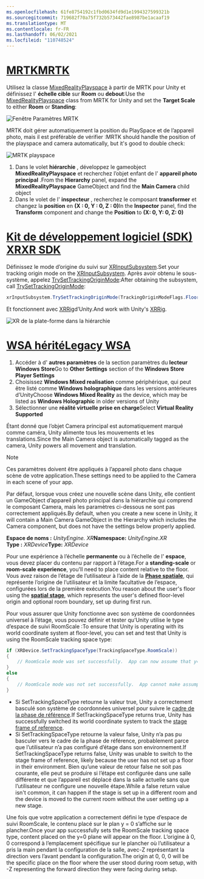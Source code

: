 ```yaml
---
ms.openlocfilehash: 61fe8754192c1fbd0634fd9d1e1994327599321b
ms.sourcegitcommit: 719682f70a75f732b573442fae8987be1acaaf19
ms.translationtype: MT
ms.contentlocale: fr-FR
ms.lasthandoff: 06/02/2021
ms.locfileid: "110748524"
---
```

# <a name="mrtk"></a>[<span data-ttu-id="68de8-101">MRTK</span><span class="sxs-lookup"><span data-stu-id="68de8-101">MRTK</span></span>](#tab/mrtk)
<!-- NEVER CHANGE THE ABOVE LINE! -->

<span data-ttu-id="68de8-102">Utilisez la classe [MixedRealityPlayspace](/dotnet/api/microsoft.mixedreality.toolkit.mixedrealityplayspace) à partir de MRTK pour Unity et définissez l' **échelle cible** sur **Room** ou **debout**:</span><span class="sxs-lookup"><span data-stu-id="68de8-102">Use the [MixedRealityPlayspace](/dotnet/api/microsoft.mixedreality.toolkit.mixedrealityplayspace) class from MRTK for Unity and set the **Target Scale** to either **Room** or **Standing**:</span></span>

![Fenêtre Paramètres MRTK](../../images/mrtk-target-scale.png)

<span data-ttu-id="68de8-104">MRTK doit gérer automatiquement la position du PlaySpace et de l’appareil photo, mais il est préférable de vérifier :</span><span class="sxs-lookup"><span data-stu-id="68de8-104">MRTK should handle the position of the playspace and camera automatically, but it's good to double check:</span></span>

![MRTK playspace](../../images/mrtk-playspace.png)

1. <span data-ttu-id="68de8-106">Dans le volet **hiérarchie** , développez le gameobject **MixedRealityPlayspace** et recherchez l’objet enfant de l' **appareil photo principal** .</span><span class="sxs-lookup"><span data-stu-id="68de8-106">From the **Hierarchy** panel, expand the **MixedRealityPlayspace** GameObject and find the **Main Camera** child object</span></span>
2. <span data-ttu-id="68de8-107">Dans le volet de l' **inspecteur** , recherchez le composant **transformer** et changez la **position** en **(X : 0, Y : 0, Z : 0)**</span><span class="sxs-lookup"><span data-stu-id="68de8-107">In the **Inspector** panel, find the **Transform** component and change the **Position** to **(X: 0, Y: 0, Z: 0)**</span></span>

# <a name="xr-sdk"></a>[<span data-ttu-id="68de8-108">Kit de développement logiciel (SDK) XR</span><span class="sxs-lookup"><span data-stu-id="68de8-108">XR SDK</span></span>](#tab/xr)
<!-- NEVER CHANGE THE ABOVE LINE! -->

<span data-ttu-id="68de8-109">Définissez le mode d’origine du suivi sur [XRInputSubsystem](https://docs.unity3d.com/Documentation/ScriptReference/XR.XRInputSubsystem.html).</span><span class="sxs-lookup"><span data-stu-id="68de8-109">Set your tracking origin mode on the [XRInputSubsystem](https://docs.unity3d.com/Documentation/ScriptReference/XR.XRInputSubsystem.html).</span></span> <span data-ttu-id="68de8-110">Après avoir obtenu le sous-système, appelez [TrySetTrackingOriginMode](https://docs.unity3d.com/Documentation/ScriptReference/XR.XRInputSubsystem.TrySetTrackingOriginMode.html):</span><span class="sxs-lookup"><span data-stu-id="68de8-110">After obtaining the subsystem, call [TrySetTrackingOriginMode](https://docs.unity3d.com/Documentation/ScriptReference/XR.XRInputSubsystem.TrySetTrackingOriginMode.html):</span></span>

```cs
xrInputSubsystem.TrySetTrackingOriginMode(TrackingOriginModeFlags.Floor);
```

<span data-ttu-id="68de8-111">Et fonctionnent avec [XRRig](https://docs.unity3d.com/Manual/configuring-project-for-xr.html)d’Unity.</span><span class="sxs-lookup"><span data-stu-id="68de8-111">And work with Unity's [XRRig](https://docs.unity3d.com/Manual/configuring-project-for-xr.html).</span></span>

![XR de la plate-forme dans la hiérarchie](../../images/xrsdk-xrrig.png)

# <a name="legacy-wsa"></a>[<span data-ttu-id="68de8-113">WSA hérité</span><span class="sxs-lookup"><span data-stu-id="68de8-113">Legacy WSA</span></span>](#tab/wsa)
<!-- NEVER CHANGE THE ABOVE LINE! -->

1. <span data-ttu-id="68de8-114">Accéder à d' **autres paramètres** de la section paramètres du **lecteur Windows Store**</span><span class="sxs-lookup"><span data-stu-id="68de8-114">Go to **Other Settings** section of the **Windows Store Player Settings**</span></span>
2. <span data-ttu-id="68de8-115">Choisissez **Windows Mixed realisation** comme périphérique, qui peut être listé comme **Windows holographique** dans les versions antérieures d’Unity</span><span class="sxs-lookup"><span data-stu-id="68de8-115">Choose **Windows Mixed Reality** as the device, which may be listed as **Windows Holographic** in older versions of Unity</span></span>
3. <span data-ttu-id="68de8-116">Sélectionner une **réalité virtuelle prise en charge**</span><span class="sxs-lookup"><span data-stu-id="68de8-116">Select **Virtual Reality Supported**</span></span>

<span data-ttu-id="68de8-117">Étant donné que l’objet Camera principal est automatiquement marqué comme caméra, Unity alimente tous les mouvements et les translations.</span><span class="sxs-lookup"><span data-stu-id="68de8-117">Since the Main Camera object is automatically tagged as the camera, Unity powers all movement and translation.</span></span>

>[!NOTE]
><span data-ttu-id="68de8-118">Ces paramètres doivent être appliqués à l’appareil photo dans chaque scène de votre application.</span><span class="sxs-lookup"><span data-stu-id="68de8-118">These settings need to be applied to the Camera in each scene of your app.</span></span>
>
><span data-ttu-id="68de8-119">Par défaut, lorsque vous créez une nouvelle scène dans Unity, elle contient un GameObject d’appareil photo principal dans la hiérarchie qui comprend le composant Camera, mais les paramètres ci-dessous ne sont pas correctement appliqués.</span><span class="sxs-lookup"><span data-stu-id="68de8-119">By default, when you create a new scene in Unity, it will contain a Main Camera GameObject in the Hierarchy which includes the Camera component, but does not have the settings below properly applied.</span></span>

<span data-ttu-id="68de8-120">**Espace de noms :** *UnityEngine. XR*</span><span class="sxs-lookup"><span data-stu-id="68de8-120">**Namespace:** *UnityEngine.XR*</span></span><br>
<span data-ttu-id="68de8-121">**Type :** *XRDevice*</span><span class="sxs-lookup"><span data-stu-id="68de8-121">**Type:** *XRDevice*</span></span>

<span data-ttu-id="68de8-122">Pour une expérience à l’échelle **permanente** ou à l’échelle de l' **espace**, vous devez placer du contenu par rapport à l’étage.</span><span class="sxs-lookup"><span data-stu-id="68de8-122">For a **standing-scale** or **room-scale experience**, you'll need to place content relative to the floor.</span></span> <span data-ttu-id="68de8-123">Vous avez raison de l’étage de l’utilisateur à l’aide de la **[Phase spatiale](../../../../design/coordinate-systems.md#spatial-coordinate-systems)**, qui représente l’origine de l’utilisateur et la limite facultative de l’espace, configurées lors de la première exécution.</span><span class="sxs-lookup"><span data-stu-id="68de8-123">You reason about the user's floor using the **[spatial stage](../../../../design/coordinate-systems.md#spatial-coordinate-systems)**, which represents the user's defined floor-level origin and optional room boundary, set up during first run.</span></span>

<span data-ttu-id="68de8-124">Pour vous assurer que Unity fonctionne avec son système de coordonnées universel à l’étage, vous pouvez définir et tester qu’Unity utilise le type d’espace de suivi RoomScale :</span><span class="sxs-lookup"><span data-stu-id="68de8-124">To ensure that Unity is operating with its world coordinate system at floor-level, you can set and test that Unity is using the RoomScale tracking space type:</span></span>

```cs
if (XRDevice.SetTrackingSpaceType(TrackingSpaceType.RoomScale))
{
    // RoomScale mode was set successfully.  App can now assume that y=0 in Unity world coordinate represents the floor.
}
else
{
    // RoomScale mode was not set successfully.  App cannot make assumptions about where the floor plane is.
}
```

* <span data-ttu-id="68de8-125">Si SetTrackingSpaceType retourne la valeur true, Unity a correctement basculé son système de coordonnées universel pour suivre le [cadre de la phase de référence](../../../../design/coordinate-systems.md#spatial-coordinate-systems).</span><span class="sxs-lookup"><span data-stu-id="68de8-125">If SetTrackingSpaceType returns true, Unity has successfully switched its world coordinate system to track the [stage frame of reference](../../../../design/coordinate-systems.md#spatial-coordinate-systems).</span></span>
* <span data-ttu-id="68de8-126">Si SetTrackingSpaceType retourne la valeur false, Unity n’a pas pu basculer vers le cadre de la phase de référence, probablement parce que l’utilisateur n’a pas configuré d’étage dans son environnement.</span><span class="sxs-lookup"><span data-stu-id="68de8-126">If SetTrackingSpaceType returns false, Unity was unable to switch to the stage frame of reference, likely because the user has not set up a floor in their environment.</span></span> <span data-ttu-id="68de8-127">Bien qu’une valeur de retour false ne soit pas courante, elle peut se produire si l’étape est configurée dans une salle différente et que l’appareil est déplacé dans la salle actuelle sans que l’utilisateur ne configure une nouvelle étape.</span><span class="sxs-lookup"><span data-stu-id="68de8-127">While a false return value isn't common, it can happen if the stage is set up in a different room and the device is moved to the current room without the user setting up a new stage.</span></span>

<span data-ttu-id="68de8-128">Une fois que votre application a correctement défini le type d’espace de suivi RoomScale, le contenu placé sur le plan y = 0 s’affiche sur le plancher.</span><span class="sxs-lookup"><span data-stu-id="68de8-128">Once your app successfully sets the RoomScale tracking space type, content placed on the y=0 plane will appear on the floor.</span></span> <span data-ttu-id="68de8-129">L’origine à 0, 0 correspond à l’emplacement spécifique sur le plancher où l’utilisateur a pris la main pendant la configuration de la salle, avec-Z représentant la direction vers l’avant pendant la configuration.</span><span class="sxs-lookup"><span data-stu-id="68de8-129">The origin at 0, 0, 0 will be the specific place on the floor where the user stood during room setup, with -Z representing the forward direction they were facing during setup.</span></span>